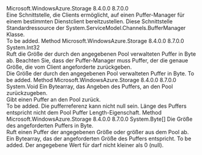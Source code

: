 <Type Name="IBufferManager" FullName="Microsoft.WindowsAzure.Storage.IBufferManager">
  <TypeSignature Language="C#" Value="public interface IBufferManager" />
  <TypeSignature Language="ILAsm" Value=".class public interface auto ansi abstract IBufferManager" />
  <TypeSignature Language="DocId" Value="T:Microsoft.WindowsAzure.Storage.IBufferManager" />
  <TypeSignature Language="VB.NET" Value="Public Interface IBufferManager" />
  <TypeSignature Language="F#" Value="type IBufferManager = interface" />
  <AssemblyInfo>
    <AssemblyName>Microsoft.WindowsAzure.Storage</AssemblyName>
    <AssemblyVersion>8.4.0.0</AssemblyVersion>
    <AssemblyVersion>8.7.0.0</AssemblyVersion>
  </AssemblyInfo>
  <Interfaces />
  <Docs>
    <summary>
            Eine Schnittstelle, die Clients ermöglicht, auf einen Puffer-Manager für einem bestimmten Dienstclient bereitzustellen. Diese Schnittstelle Standardressource der <see href="http://msdn.microsoft.com/en-us/library/system.servicemodel.channels.buffermanager.aspx">System.ServiceModel.Channels.BufferManager</see> Klasse.
            </summary>
    <remarks>To be added.</remarks>
  </Docs>
  <Members>
    <Member MemberName="GetDefaultBufferSize">
      <MemberSignature Language="C#" Value="public int GetDefaultBufferSize ();" />
      <MemberSignature Language="ILAsm" Value=".method public hidebysig newslot virtual instance int32 GetDefaultBufferSize() cil managed" />
      <MemberSignature Language="DocId" Value="M:Microsoft.WindowsAzure.Storage.IBufferManager.GetDefaultBufferSize" />
      <MemberSignature Language="VB.NET" Value="Public Function GetDefaultBufferSize () As Integer" />
      <MemberSignature Language="F#" Value="abstract member GetDefaultBufferSize : unit -&gt; int" Usage="iBufferManager.GetDefaultBufferSize " />
      <MemberType>Method</MemberType>
      <AssemblyInfo>
        <AssemblyName>Microsoft.WindowsAzure.Storage</AssemblyName>
        <AssemblyVersion>8.4.0.0</AssemblyVersion>
        <AssemblyVersion>8.7.0.0</AssemblyVersion>
      </AssemblyInfo>
      <ReturnValue>
        <ReturnType>System.Int32</ReturnType>
      </ReturnValue>
      <Parameters />
      <Docs>
        <summary>
            Ruft die Größe der durch den angegebenen Pool verwalteten Puffer in Byte ab. Beachten Sie, dass der Puffer-Manager muss Puffer, der die genaue Größe, die vom Client angeforderte zurückgeben.
            </summary>
        <returns>Die Größe der durch den angegebenen Pool verwalteten Puffer in Byte.</returns>
        <remarks>To be added.</remarks>
      </Docs>
    </Member>
    <Member MemberName="ReturnBuffer">
      <MemberSignature Language="C#" Value="public void ReturnBuffer (byte[] buffer);" />
      <MemberSignature Language="ILAsm" Value=".method public hidebysig newslot virtual instance void ReturnBuffer(unsigned int8[] buffer) cil managed" />
      <MemberSignature Language="DocId" Value="M:Microsoft.WindowsAzure.Storage.IBufferManager.ReturnBuffer(System.Byte[])" />
      <MemberSignature Language="VB.NET" Value="Public Sub ReturnBuffer (buffer As Byte())" />
      <MemberSignature Language="F#" Value="abstract member ReturnBuffer : byte[] -&gt; unit" Usage="iBufferManager.ReturnBuffer buffer" />
      <MemberType>Method</MemberType>
      <AssemblyInfo>
        <AssemblyName>Microsoft.WindowsAzure.Storage</AssemblyName>
        <AssemblyVersion>8.4.0.0</AssemblyVersion>
        <AssemblyVersion>8.7.0.0</AssemblyVersion>
      </AssemblyInfo>
      <ReturnValue>
        <ReturnType>System.Void</ReturnType>
      </ReturnValue>
      <Parameters>
        <Parameter Name="buffer" Type="System.Byte[]" />
      </Parameters>
      <Docs>
        <param name="buffer">Ein Bytearray, das Angeben des Puffers, an den Pool zurückzugeben.</param>
        <summary>
            Gibt einen Puffer an den Pool zurück.
            </summary>
        <remarks>To be added.</remarks>
        <exception cref="T:System.ArgumentNullException">Die pufferreferenz kann nicht null sein.</exception>
        <exception cref="T:System.ArgumentException">Länge des Puffers entspricht nicht dem Pool Puffer Length-Eigenschaft.</exception>
      </Docs>
    </Member>
    <Member MemberName="TakeBuffer">
      <MemberSignature Language="C#" Value="public byte[] TakeBuffer (int bufferSize);" />
      <MemberSignature Language="ILAsm" Value=".method public hidebysig newslot virtual instance unsigned int8[] TakeBuffer(int32 bufferSize) cil managed" />
      <MemberSignature Language="DocId" Value="M:Microsoft.WindowsAzure.Storage.IBufferManager.TakeBuffer(System.Int32)" />
      <MemberSignature Language="VB.NET" Value="Public Function TakeBuffer (bufferSize As Integer) As Byte()" />
      <MemberSignature Language="F#" Value="abstract member TakeBuffer : int -&gt; byte[]" Usage="iBufferManager.TakeBuffer bufferSize" />
      <MemberType>Method</MemberType>
      <AssemblyInfo>
        <AssemblyName>Microsoft.WindowsAzure.Storage</AssemblyName>
        <AssemblyVersion>8.4.0.0</AssemblyVersion>
        <AssemblyVersion>8.7.0.0</AssemblyVersion>
      </AssemblyInfo>
      <ReturnValue>
        <ReturnType>System.Byte[]</ReturnType>
      </ReturnValue>
      <Parameters>
        <Parameter Name="bufferSize" Type="System.Int32" />
      </Parameters>
      <Docs>
        <param name="bufferSize">Die Größe des angeforderten Puffers in Byte.</param>
        <summary>
            Ruft einen Puffer der angegebenen Größe oder größer aus dem Pool ab.
            </summary>
        <returns>Ein Bytearray, das der angeforderten Größe des Puffers entspricht.</returns>
        <remarks>To be added.</remarks>
        <exception cref="T:System.ArgumentOutOfRangeException">Der angegebene Wert für <paramref name="bufferSize" /> darf nicht kleiner als 0 (null).</exception>
      </Docs>
    </Member>
  </Members>
</Type>